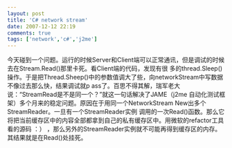 ```yaml
---
layout: post
title: 'C# network stream'
date: 2007-12-12 22:19
comments: true
tags: ['network','c#','j2me']
---
```


今天碰到一个问题。运行的时候Server和Client端可以正常通讯，但是调试的时候去在Stream.Read()那里卡死。看Client端的代码，发现有很
多的thread.Sleep()操作。于是把Thread.Sheep()中的参数值调大了些，向networkStream中写数据不像过去那么快，结果调试就p
ass了。百思不得其解，瑞军老大说：“StreamRead是不是同一个？”就这一句话解决了JAME（j2me
自动化测试框架）多个月来的稳定问题。原因在于用同一个NetworkStream New出多个StreamReader。一旦有一个StreamReader实例
调用的一次Read()函数。那么它将把当前缓存区中的内容全部都拿到自己的私有缓存区中。用微软的refactor工具看的源码 ：）
，那么另外的StreamReader实例就不可能再得到缓存区的内存。其结果就是在Read()处挂死。

